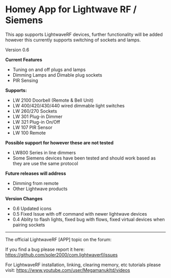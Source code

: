 # Homey App for Lightwave RF / Siemens


 This app supports LightwaveRF devices, further functionality will be added however this currently supports switching of sockets and lamps.
 
 Version 0.6
 
**Current Features**  
- Tuning on and off plugs and lamps  
- Dimming Lamps and Dimable plug sockets  
- PIR Sensing  
  
  
**Supports:**  

- LW 2100 Doorbell (Remote & Bell Unit) 
- LW 400/420/430/440  wired dimmable light switches  
- LW 260/270 Sockets  
- LW 301 Plug-in Dimmer  
- LW 321 Plug-in On/Off  
- LW 107 PIR Sensor  
- LW 100 Remote  

**Possible support for however these are not tested**
  * LW800 Series in line dimmers   
  * Some Siemens devices have been tested and should work based as they are use the same protocol   
 
**Future releases will address**   

  * Dimming from remote
  * Other Lightwave products
 
**Version Changes**
  * 0.6 Updated icons
  * 0.5 Fixed Issue with off command with newer lightwave devices
  * 0.4 Ablity to flash lights, fixed bug with flows, fixed virtual devices when pairing sockets
 
---

 The official LightwaveRF [APP] topic on the forum:
 
 If you find a bug please report it here: https://github.com/soler2000/com.lightwaverf/issues
 
 For LightwaveRF installation, linking, clearing memory, etc tutorials please visit: https://www.youtube.com/user/Megamanukltd/videos
